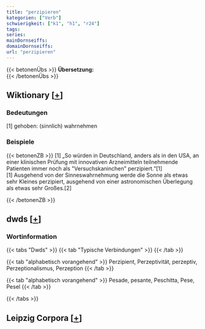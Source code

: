 ```yaml
---
title: "perzipieren"
kategorien: ["Verb"]
schwierigkeit: ["k1", "h1", "r24"]
tags:
series:
mainDornseiffs:
domainDornseiffs:
url: "perzipieren"
---
```


{{< betonenÜbs >}}
**Übersetzung:**  
{{< /betonenÜbs >}}

## Wiktionary [[+](https://de.wiktionary.org/wiki/perzipieren)]

### Bedeutungen
[1] gehoben: (sinnlich) wahrnehmen  

### Beispiele
{{< betonenZB >}}
[1] „So würden in Deutschland, anders als in den USA, an einer klinischen Prüfung mit innovativen Arzneimitteln teilnehmende Patienten immer noch als "Versuchskaninchen" perzipiert.“[1]  
[1] Ausgehend von der Sinneswahrnehmung werde die Sonne als etwas sehr Kleines perzipiert, ausgehend von einer astronomischen Überlegung als etwas sehr Großes.[2]  

{{< /betonenZB >}}


## dwds [[+](https://www.dwds.de/wb/perzipieren)]

### Wortinformation
{{< tabs "Dwds" >}}
{{< tab "Typische Verbindungen" >}}
{{< /tab >}}

{{< tab "alphabetisch vorangehend" >}}
Perzipient, Perzeptivität, perzeptiv, Perzeptionalismus, Perzeption
{{< /tab >}}

{{< tab "alphabetisch vorangehend" >}}
Pesade, pesante, Peschitta, Pese, Pesel
{{< /tab >}}

{{< /tabs >}}

## Leipzig Corpora [[+](https://corpora.uni-leipzig.de/en/res?word=perzipieren&corpusId=deu_newscrawl-public_2018)]

